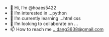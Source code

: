 - 👋 Hi, I’m @hoaes5422
- 👀 I’m interested in ...python 
- 🌱 I’m currently learning ...html css
- 💞️ I’m looking to collaborate on ...
- 📫 How to reach me ...dang3638@gmail.com

<!---
hoaes5422/hoaes5422 is a ✨ special ✨ repository because its `README.md` (this file) appears on your GitHub profile.
You can click the Preview link to take a look at your changes.
--->
